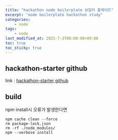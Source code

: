 ```yaml
---
title: "hackathon node boilerplate 보일러 플레이트"
excerpt: "node boilerplate hackathon study"
categories:
    - node
tags:
    - node
last_modified_at: 2021-7-3T00:00:00+09:00
toc: true
toc_sticky: true
---
```

## hackathon-starter github
link : [hackathon-starter github](https://github.com/sahat/hackathon-starter)

## build
npm install시 오류가 발생한다면
```shell
npm cache clean --force
rm package-lock.json
rm -rf ./node_modules/
npm --verbose install
```
